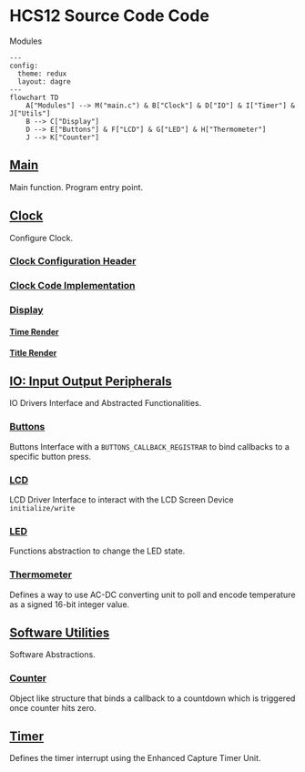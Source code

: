 # HCS12 Source Code Code

Modules

```mermaid
---
config:
  theme: redux
  layout: dagre
---
flowchart TD
    A["Modules"] --> M("main.c") & B["Clock"] & D["IO"] & I["Timer"] & J["Utils"]
    B --> C["Display"]
    D --> E["Buttons"] & F["LCD"] & G["LED"] & H["Thermometer"]
    J --> K["Counter"]
```

## [Main](main.c)

Main function. Program entry point.

## [Clock](Clock/readme.md)

Configure Clock.

### [Clock Configuration Header](Clock/readme.md#clock-configuration-header)

### [Clock Code Implementation](Clock/readme.md#clock-code-implementation)

### [Display](Clock/Display/readme.md)

#### [Time Render](Clock/Display/readme.md#time-render)

#### [Title Render](Clock/Display/readme.md#title-render)

## [IO: Input Output Peripherals](IO/readme.md)

IO Drivers Interface and Abstracted Functionalities.

### [Buttons](IO/Buttons/readme.md)

Buttons Interface with a `BUTTONS_CALLBACK_REGISTRAR` to bind callbacks to a specific button press.

### [LCD](IO/LCD/readme.md)

LCD Driver Interface to interact with the LCD Screen Device `initialize/write`

### [LED](IO/LED/readme.md)

Functions abstraction to change the LED state.

### [Thermometer](IO/Thermometer/readme.md)

Defines a way to use AC-DC converting unit to poll and encode temperature as a signed 16-bit integer value.

## [Software Utilities](Utils/readme.md)

Software Abstractions.

### [Counter](Utils/Counter/readme.md)

Object like structure that binds a callback to a countdown which is triggered once counter hits zero.

## [Timer](Timer/readme.md)

Defines the timer interrupt using the Enhanced Capture Timer Unit.
